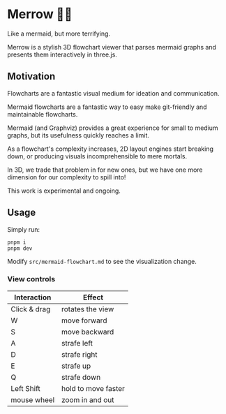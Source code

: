 # Merrow :mermaid:

Like a mermaid, but more terrifying.

Merrow is a stylish 3D flowchart viewer that parses mermaid graphs and presents them interactively in three.js.

## Motivation

Flowcharts are a fantastic visual medium for ideation and communication.

Mermaid flowcharts are a fantastic way to easy make git-friendly and maintainable flowcharts.

Mermaid (and Graphviz) provides a great experience for small to medium graphs, but its usefulness quickly reaches a limit.

As a flowchart's complexity increases, 2D layout engines start breaking down, or producing visuals incomprehensible to mere mortals.

In 3D, we trade that problem in for new ones, but we have one more dimension for our complexity to spill into!

This work is experimental and ongoing.

## Usage

Simply run:

```
pnpm i
pnpm dev
```

Modify `src/mermaid-flowchart.md` to see the visualization change.

### View controls

Interaction | Effect
---|---
Click & drag | rotates the view
W | move forward
S | move backward
A | strafe left
D | strafe right
E | strafe up
Q | strafe down
Left Shift | hold to move faster
mouse wheel | zoom in and out
